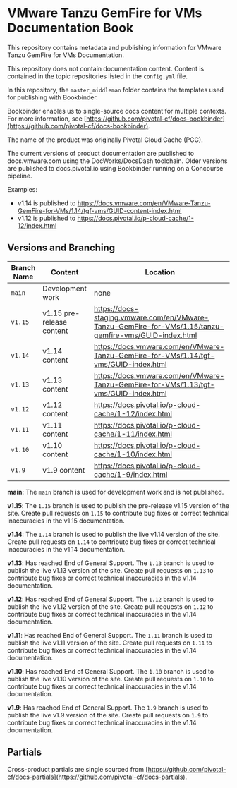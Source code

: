#  VMware Tanzu GemFire for VMs Documentation Book

This repository contains metadata and publishing information for VMware Tanzu GemFire for VMs Documentation.

This repository does not contain documentation content. Content is contained in the topic repositories listed in the `config.yml` file.

In this repository, the `master_middleman` folder contains the templates used for publishing with Bookbinder.

Bookbinder enables us to single-source docs content for multiple contexts. For more information, see [https://github.com/pivotal-cf/docs-bookbinder](https://github.com/pivotal-cf/docs-bookbinder).

The name of the product was originally Pivotal Cloud Cache (PCC).

The current versions of product documentation are published to docs.vmware.com using the DocWorks/DocsDash toolchain. Older versions are published to docs.pivotal.io using Bookbinder running on a Concourse pipeline.

Examples:
* v1.14 is published to https://docs.vmware.com/en/VMware-Tanzu-GemFire-for-VMs/1.14/tgf-vms/GUID-content-index.html
* v1.12 is published to https://docs.pivotal.io/p-cloud-cache/1-12/index.html

## Versions and Branching

| **Branch Name** | **Content**      | **Location** |
|-----------------|------------------|--------------|
| `main`          | Development work | none         |
| `v1.15`         | v1.15 pre-release content | https://docs-staging.vmware.com/en/VMware-Tanzu-GemFire-for-VMs/1.15/tanzu-gemfire-vms/GUID-index.html |
| `v1.14`         | v1.14 content    | https://docs.vmware.com/en/VMware-Tanzu-GemFire-for-VMs/1.14/tgf-vms/GUID-index.html |
| `v1.13`         | v1.13 content    | https://docs.vmware.com/en/VMware-Tanzu-GemFire-for-VMs/1.13/tgf-vms/GUID-index.html |
| `v1.12`         | v1.12 content    | https://docs.pivotal.io/p-cloud-cache/1-12/index.html |
| `v1.11`         | v1.11 content    | https://docs.pivotal.io/p-cloud-cache/1-11/index.html |
| `v1.10`         | v1.10 content    | https://docs.pivotal.io/p-cloud-cache/1-10/index.html |
| `v1.9`          | v1.9 content     | https://docs.pivotal.io/p-cloud-cache/1-9/index.html |


**main**: The `main` branch is used for development work and is not published.

**v1.15**: The `1.15` branch is used to publish the pre-release v1.15 version of the site. Create pull requests on `1.15` to contribute bug fixes or correct technical inaccuracies in the v1.15 documentation.

**v1.14**: The `1.14` branch is used to publish the live v1.14 version of the site. Create pull requests on `1.14` to contribute bug fixes or correct technical inaccuracies in the v1.14 documentation.

**v1.13**: Has reached End of General Support. The `1.13` branch is used to publish the live v1.13 version of the site. Create pull requests on `1.13` to contribute bug fixes or correct technical inaccuracies in the v1.14 documentation.

**v1.12**: Has reached End of General Support. The `1.12` branch is used to publish the live v1.12 version of the site. Create pull requests on `1.12` to contribute bug fixes or correct technical inaccuracies in the v1.14 documentation.

**v1.11**: Has reached End of General Support. The `1.11` branch is used to publish the live v1.11 version of the site. Create pull requests on `1.11` to contribute bug fixes or correct technical inaccuracies in the v1.14 documentation.

**v1.10**: Has reached End of General Support. The `1.10` branch is used to publish the live v1.10 version of the site. Create pull requests on `1.10` to contribute bug fixes or correct technical inaccuracies in the v1.14 documentation.

**v1.9**: Has reached End of General Support. The `1.9` branch is used to publish the live v1.9 version of the site. Create pull requests on `1.9` to contribute bug fixes or correct technical inaccuracies in the v1.14 documentation.

## Partials

Cross-product partials are single sourced from [https://github.com/pivotal-cf/docs-partials](https://github.com/pivotal-cf/docs-partials).
